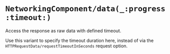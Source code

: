# ``NetworkingComponent/data(_:progress:timeout:)``

Access the response as raw data with defined timeout.

Use this variant to specify the timeout duration here, instead of via the
``HTTPRequestData/requestTimeoutInSeconds`` request option.
